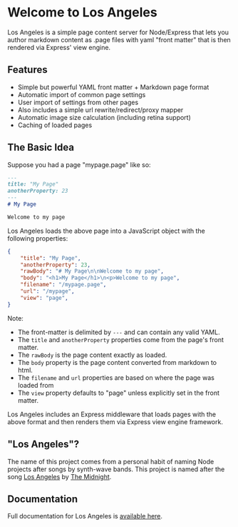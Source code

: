 # Welcome to Los Angeles

Los Angeles is a simple page content server for Node/Express that lets you
author markdown content as .page files with yaml "front matter" that is then
rendered via Express' view engine.

## Features

* Simple but powerful YAML front matter + Markdown page format
* Automatic import of common page settings
* User import of settings from other pages
* Also includes a simple url rewrite/redirect/proxy mapper
* Automatic image size calculation (including retina support)
* Caching of loaded pages

## The Basic Idea

Suppose you had a page "mypage.page" like so:

~~~markdown
---
title: "My Page"
anotherProperty: 23
---
# My Page

Welcome to my page
~~~

Los Angeles loads the above page into a JavaScript object with the following
properties:

~~~json
{
    "title": "My Page",
    "anotherProperty": 23,
    "rawBody": "# My Page\n\nWelcome to my page",
    "body": "<h1>My Page</h1>\n<p>Welcome to my page",
    "filename": "/mypage.page",
    "url": "/mypage",
    "view": "page",
}
~~~

Note: 

* The front-matter is delimited by `---` and can contain any valid YAML.
* The `title` and `anotherProperty` properties come from the page's front matter.
* The `rawBody` is the page content exactly as loaded.
* The `body` property is the page content converted from markdown to html.
* The `filename` and `url` properties are based on where the page was loaded from
* The `view` property defaults to "page" unless explicitly set in the front matter.

Los Angeles includes an Express middleware that loads pages with the above format and then
renders them via Express view engine framework.


## "Los Angeles"?

The name of this project comes from a personal habit of naming Node 
projects after songs by synth-wave bands.  This project is named after
the song [Los Angeles](https://open.spotify.com/track/4loXMor75kKVBB03ygwDlh?si=Iggn6ILiQ1aYe8TXoxWfyg)
by [The Midnight](https://www.themidnightofficial.com).

## Documentation

Full documentation for Los Angeles is [available here](https://www.toptensoftware.com/losangeles).